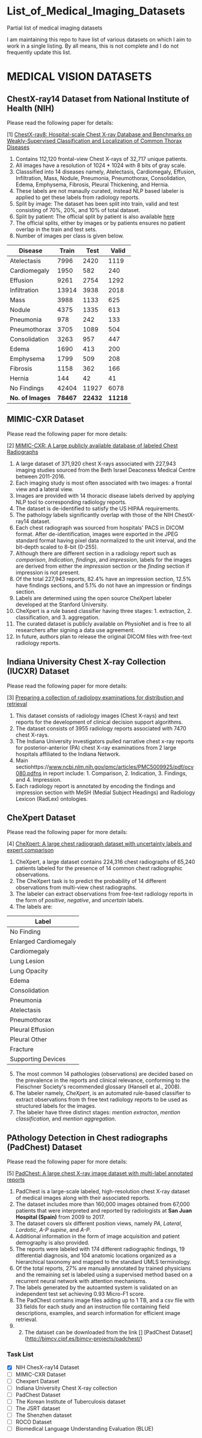 # List_of_Medical_Imaging_Datasets
Partial list of medical imaging datasets

I am maintaining this repo to have list of various datasets on which I aim to work in a single listing. By all means, this is not complete and I do not frequently update this list.

# MEDICAL VISION DATASETS

## ChestX-ray14 Dataset from National Institute of Health (NIH)

Please read the following paper for details:

[1] [ChestX-ray8: Hospital-scale Chest X-ray Database and Benchmarks on Weakly-Supervised Classification and Localization of Common Thorax Diseases](https://arxiv.org/abs/1705.02315)

1. Contains 112,120 frontal-view Chest X-rays of 32,717 unique patients.
2. All images have a resolution of 1024 * 1024 with 8 bits of gray scale.
3. Classsified into 14 diseases namely, Atelectasis, Cardiomegaly, Effusion, Infiltration, Mass, Nodule, Pneumonia, Pneumothorax, Consolidation, Edema, Emphysema, Fibrosis, Pleural Thickening, and Hernia.
4. These labels are not manaully curated, instead NLP based labeler is applied to get these labels from radiology reports.
5. Split by image: The dataset has been split into train, valid and test consisting of 70%, 20%, and 10% of total dataset.
6. Split by patient: The official split by patient is also available [here](https://nihcc.app.box.com/v/ChestXray-NIHCC)
7. The official splits, either by images or by patients ensures no patient overlap in the train and test sets.
8. Number of images per class is given below.

|    Disease        | Train | Test  | Valid |
|-------------------|-------|------ |-------|
|Atelectasis        | 7996  | 2420  | 1119  |
|Cardiomegaly       | 1950  | 582   | 240   |
|Effusion           | 9261  | 2754  | 1292  |
|Infiltration       | 13914 | 3938  | 2018  |
|Mass               | 3988  | 1133  | 625   |
|Nodule             | 4375  | 1335  | 613   |
|Pneumonia          | 978   | 242   | 133   |
|Pneumothorax       | 3705  | 1089  | 504   |
|Consolidation      | 3263  | 957   | 447   |
|Edema              | 1690  | 413   | 200   |
|Emphysema          | 1799  | 509   | 208   |
|Fibrosis           | 1158  | 362   | 166   |
|Hernia             | 144   | 42    |  41   |
|No Findings        | 42404 | 11927 | 6078  |
|**No. of Images**  |**78467**| **22432** | **11218** |

## MIMIC-CXR Dataset

Please read the following paper for more details:

[2] [MIMIC-CXR: A Large publicly available database of labeled Chest Radiographs](https://arxiv.org/pdf/1901.07042.pdf)

1. A large dataset of 371,920 chest X-rays associated with 227,943 imaging studies sourced from the Beth Israel Deaconess Medical Centre between 2011-2016.
2. Each imaging study is most often associated with two images: a frontal view and a lateral view.
3. Images are provided with 14 thoracic disease labels derived by applying NLP tool to corresponding radiology reports.
4. The dataset is de-identified to satisfy the US HIPAA requirements.
5. The pathology labels significantly overlap with those of the NIH ChestX-ray14 dataset.
6. Each chest radiograph was sourced from hospitals' PACS in DICOM format. After de-identification, images were exported in the JPEG standard format having pixel data normalized to the unit interval, and the bit-depth scaled to 8-bit (0-255).
7. Although there are different section in a radiology report such as *comparison*, *Indication*, *findings*, and *impression*, labels for the images are derived from either the *impression* section or the *finding* section if impression is not present. 
8. Of the total 227,943 reports, 82.4% have an impression section, 12.5% have findings sections, and 5.1% do not have an impression or findings section.
9. Labels are determined using the open source CheXpert labeler developed at the Stanford University.
10. CheXpert is a rule based classifier having three stages: 1. extraction, 2. classification, and 3. aggregation. 
11. The curated dataset is publicly available on PhysioNet and is free to all researchers after signing a data use agreement. 
12. In future, authors plan to release the original DICOM files with free-text radiology reports.

## Indiana University Chest X-ray Collection (IUCXR) Dataset

Please read the following paper for more details:

[3] [Preparing a collection of radiology examinations for distribution and retrieval](https://www.ncbi.nlm.nih.gov/pmc/articles/PMC5009925/pdf/ocv080.pdf)

1. This dataset consists of radiology images (Chest X-rays) and text reports for the development of clinical decision support algorithms.
2. The dataset consists of 3955 radiology reports associated with 7470 chest X-rays.
3. The Indiana University investigators pulled narrative chest x-ray reports for posterior-anterior (PA) chest X-ray examinations from 2 large hospitals affiliated to the Indiana Network. 
4. Main sectiohttps://www.ncbi.nlm.nih.gov/pmc/articles/PMC5009925/pdf/ocv080.pdfns in report include: 1. Comparison, 2. Indication, 3. Findings, and 4. Impression. 
5. Each radiology report is annotated by encoding the findings and impression section with MeSH (Medial Subject Headings) and Radiology Lexicon (RadLex) ontologies. 

## CheXpert Dataset

Please read the following paper for more details:

[4] [CheXpert: A large chest radiograph dataset with uncertainty labels and expert comparison](https://arxiv.org/pdf/1901.07031.pdf)

1. CheXpert, a large dataset contains 224,316 chest radiographs of 65,240 patients labeled for the presence of 14 common chest radiographic observations.
2. The CheXpert task is to predict the probability of 14 different observations from multi-view chest radiographs. 
3. The labeler can extract observations from free-text radiology reports in the form of *positive*, *negative*, and *uncertain* labels.
4. The labels are: 

|     Label             |
|-----------------------|
| No Finding            |
| Enlarged Cardiomegaly |
| Cardiomegaly          |
| Lung Lesion           |
| Lung Opacity          |
| Edema                 |
| Consolidation         |
| Pneumonia             |
| Atelectasis           |
| Pneumothorax          |
| Pleural Effusion      |
| Pleural Other         |
| Fracture              |
| Supporting Devices    |

5. The most common 14 pathologies (observations) are decided based on the prevalence in the reports and clinical relevance, conforming to the Fleischner Society's recommended glossary (Hansell et al., 2008). 
6. The labeler namely, *CheXpert*, is an automated rule-based classifier to extract observations from th free text radiology reports to be used as structured labels for the images. 
8. The labeler have three distinct stages: *mention extracton*, *mention classification*, and *mention aggregation*.

## PAthology Detection in Chest radiographs (PadChest) Dataset

Please read the following paper for more details:

[5] [PadChest: A large chest X-ray image dataset with multi-label annotated reports](https://arxiv.org/abs/1901.07441)

1. PadChest is a large-scale labeled, high-resolution chest X-ray dataset of medical images along with their associated reports. 
2. The dataset includes more than 160,000 images obtained from 67,000 patients that were interpreted and reported by radiologists at **San Juan Hospital (Spain)** from 2009 to 2017.
3. The dataset covers six different position views, namely *PA*, *Lateral*, *Lordotic*, *A-P supine*, and *A-P*.
4. Additional information in the form of image acquisition and patient demography is also provided. 
5. The reports were labeled with 174 different radiographic findings, 19 differential diagnosis, and 104 anatomic locations organized as a hierarchical taxonomy and mapped to the standard UMLS terminology. 
6. Of the total reports, 27% are manually annotated by trained physicians and the remaining set is labeled using a supervised method based on a recurrent neural network with attention mechanisms. 
7. The labels generated by the autoamted system is validated on an independent test set achieving 0.93 Micro-F1 score. 
8. The PadChest contains image files adding up to 1 TB, and a csv file with 33 fields for each study and an instruction file containing field descriptions, examples, and search information for efficient image retrieval. 
9. 2. The dataset can be downloaded from the link [] [PadChest Dataset] (http://bimcv.cipf.es/bimcv-projects/padchest/)


### Task List
- [x] NIH ChesX-ray14 Dataset
- [ ] MIMIC-CXR Dataset
- [ ] Chexpert Dataset
- [ ] Indiana University Chest X-ray collection
- [ ] PadChest Dataset
- [ ] The Korean Institute of Tuberculosis dataset
- [ ] The JSRT dataset
- [ ] The Shenzhen dataset
- [ ] ROCO Dataset
- [ ] Biomedical Language Understanding Evaluation (BLUE)
